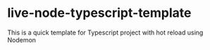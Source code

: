 # live-node-typescript-template
This is a quick template for Typescript project with hot reload using Nodemon
